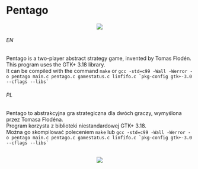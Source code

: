 # Pentago

<p align="center">
  <img src="https://user-images.githubusercontent.com/71329150/93718213-ed0f3480-fb7a-11ea-8d07-a52c81a8aba0.png">
</p>

###### EN
Pentago is a two-player abstract strategy game, invented by Tomas Flodén.  
This program uses the GTK+ 3.18 library.  
It can be compiled with the command `make` or ```gcc -std=c99 -Wall -Werror -o pentago main.c pentago.c gamestatus.c linfifo.c `pkg-config gtk+-3.0 --cflags --libs` ```

###### PL
Pentago to abstrakcyjna gra strategiczna dla dwóch graczy, wymyślona przez Tomasa Flodéna.  
Program korzysta z biblioteki niestandardowej GTK+ 3.18.  
Można go skompilować poleceniem `make` lub ```gcc -std=c99 -Wall -Werror -o pentago main.c pentago.c gamestatus.c linfifo.c `pkg-config gtk+-3.0 --cflags --libs` ```
<br><br>
<p align="center">
  <img src="https://user-images.githubusercontent.com/71329150/93718215-f00a2500-fb7a-11ea-8470-ea40105e6b30.png">
</p>

